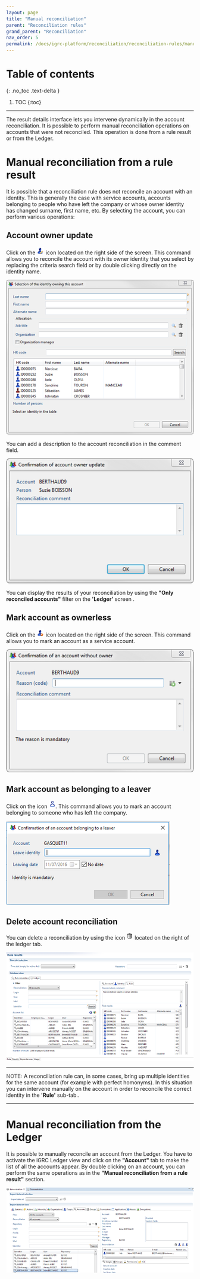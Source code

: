 ```yaml
---
layout: page
title: "Manual reconciliation"
parent: "Reconciliation rules"
grand_parent: "Reconciliation"
nav_order: 5
permalink: /docs/igrc-platform/reconciliation/reconciliation-rules/manual-reconciliation/
---
```


# Table of contents
{: .no_toc .text-delta }

1. TOC
{:toc}
---

The result details interface lets you intervene dynamically in the account reconciliation. It is possible to perform manual reconciliation operations on accounts that were not reconciled. This operation is done from a rule result or from the Ledger.

# Manual reconciliation from a rule result

It is possible that a reconciliation rule does not reconcile an account with an identity. This is generally the case with service accounts, accounts belonging to people who have left the company or whose owner identity has changed surname, first name, etc. By selecting the account, you can perform various operations:

## Account owner update

Click on the ![Icon](../images/reconciliation-rule-01.png "Icon") icon located on the right side of the screen. This command allows you to reconcile the account with its owner identity that you select by replacing the criteria search field or by double clicking directly on the identity name.

![Selecting an owner identity of an account](../images/worddava37529e872f8cd71b81c7e77f34f4f32.png "Selecting an owner identity of an account")   

You can add a description to the account reconciliation in the comment field.

![Adding a comment](../images/worddavcee8c2ac725e25825766edcfb2fc40ac.png "Adding a comment")   

You can display the results of your reconciliation by using the **"Only reconciled accounts"** filter on the **'Ledger'** screen .   

## Mark account as ownerless

Click on the ![Mark account as ownerless](../images/2016-07-11_09_59_30-iGRC_Properties_-_demo_reconciliation_demo_AD_fullname.reconrule_-_iGRC_Analytic.png "Mark account as ownerless") icon located on the right side of the screen. This command allows you to mark an account as a service account.  

![Reconciliation of an ownerless account](../images/worddavd7808f3213d48c272e6f3a199e592155.png "Reconciliation of an ownerless account")     

## Mark account as belonging to a leaver

Click on the icon ![Mark account as belonging to a leaver](../images/2016-07-11_10_18_24-iGRC_Properties_-_demo_reconciliation_demo_AD_fullname.reconrule_-_iGRC_Analytic.png "Mark account  as belonging to a leaver"). 
This command allows you to mark an account belonging to someone who has left the company.   

![Confirmation of an account belonging to a leaver](../images/reconciliation-rule-02.png "Confirmation of an account belonging to a leaver")     
## Delete account reconciliation 

You can delete a reconciliation by using the icon ![Delete account reconciliation ](../images/2016-07-11_10_21_44-iGRC_Properties_-_demo_reconciliation_demo_AD_fullname.reconrule_-_iGRC_Analytic.png "Reconciliation of a Delete account reconciliation ") located on the right of the ledger tab.    

![Delete account reconciliation](../images/worddavfcff7e11191be34b6329f1bb652db35c.png "Reconciliation of a Delete account reconciliation")     


---

<span style="color:grey">**NOTE:**</span> A reconciliation rule can, in some cases, bring up multiple identities for the same account (for example with perfect homonyms). In this situation you can intervene manually on the account in order to reconcile the correct identity in the **'Rule'** sub-tab..

---

# Manual reconciliation from the Ledger

It is possible to manually reconcile an account from the Ledger. You have to activate the iGRC Ledger view and click on the **"Account"** tab to make the list of all the accounts appear. By double clicking on an account, you can perform the same operations as in the **"Manual reconciliation from a rule result"** section.      

![Manual reconciliation from the Ledger](../images/worddavdaf81c08b9f72fff60764e895389058d.png "Manual reconciliation from the Ledger")       
